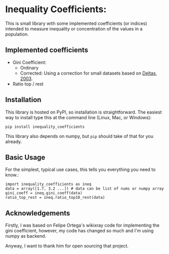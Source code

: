 Inequality Coefficients:
========================

This is small library with some implemented coefficients (or indices)
intended to measure inequality or concentration of the values in a
population.

Implemented coefficients
-------------
* Gini Coefficient:
    * Ordinary
    * Corrected: Using a correction for small datasets based on [Deltas,
2003](https://doi.org/10.1162/rest.2003.85.1.226).
* Ratio top / rest

Installation
------------

This library is hosted on PyPI, so installation is straightforward. The
easiest way to install type this at the command line (Linux, Mac, or
Windows):

    pip install inequality_coefficients

This library also depends on numpy, but `pip` should take of that for
you already.

Basic Usage
-----------

For the simplest, typical use cases, this tells you everything you need
to know.:

    import inequality_coefficients as ineq
    data = array([1.7, 3.2 ...]) # data can be list of nums or numpy array
    gini_coeff = ineq.gini_coeff(data)
    ratio_top_rest = ineq.ratio_top10_rest(data)

Acknowledgements
----------------

Firstly, I was based on Felipe Ortega's wikixray code for implementing the gini coefficient, however, my code has changed so much and I'm using numpy as backend.

Anyway, I want to thank him for open sourcing that project.

